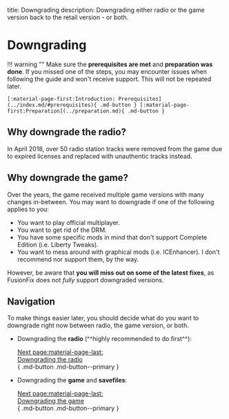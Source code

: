 title: Downgrading
description: Downgrading either radio or the game version back to the retail version - or both.

# Downgrading

!!! warning ""
    Make sure the **prerequisites are met** and **preparation was done**. If you missed one of the steps, you may encounter issues when following the guide and won't receive support. This will not be repeated later.

    [:material-page-first:Introduction: Prerequisites](../index.md/#prerequisites){ .md-button } [:material-page-first:Preparation](../preparation.md){ .md-button }

## Why downgrade the radio?

In April 2018, over 50 radio station tracks were removed from the game due to expired licenses and replaced with unauthentic tracks instead.

## Why downgrade the game?

Over the years, the game received multiple game versions with many changes in-between. You may want to downgrade if one of the following applies to you:

- You want to play official multiplayer.
- You want to get rid of the DRM.
- You have some specific mods in mind that don't support Complete Edition (i.e. Liberty Tweaks).
- You want to mess around with graphical mods (i.e. ICEnhancer). I don't recommend nor support them, by the way.

However, be aware that **you will miss out on some of the latest fixes**, as FusionFix does not *fully* support downgraded versions.

## Navigation

To make things easier later, you should decide what do you want to downgrade right now between radio, the game version, or both.

<div class="grid cards" markdown>

- Downgrading the **radio** (^^highly recommended to do first^^):

     [Next page:material-page-last:<br>Downgrading the radio</br>](downgrading-the-radio.md){ .md-button .md-button--primary }

- Downgrading the **game** and **savefiles**:

     [Next page:material-page-last:<br>Downgrading the game</br>](downgrading-the-game.md){ .md-button .md-button--primary }

</div>
